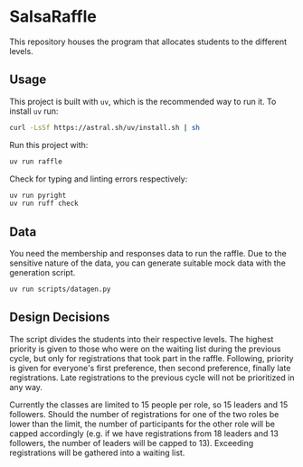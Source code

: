 # SalsaRaffle

This repository houses the program that allocates students to the different
levels.

## Usage

This project is built with `uv`, which is the recommended way to run it. To
install `uv` run:

```bash
curl -LsSf https://astral.sh/uv/install.sh | sh
```

Run this project with:

```bash
uv run raffle
```

Check for typing and linting errors respectively:

```bash
uv run pyright
uv run ruff check
```

## Data

You need the membership and responses data to run the raffle. Due to the
sensitive nature of the data, you can generate suitable mock data with the
generation script.

```bash
uv run scripts/datagen.py
```

## Design Decisions

The script divides the students into their respective levels. The highest
priority is given to those who were on the waiting list during the previous
cycle, but only for registrations that took part in the raffle. Following,
priority is given for everyone's first preference, then second preference,
finally late registrations. Late registrations to the previous cycle will not
be prioritized in any way.

Currently the classes are limited to 15 people per role, so 15 leaders and 15
followers. Should the number of registrations for one of the two roles be lower
than the limit, the number of participants for the other role will be capped
accordingly (e.g. if we have registrations from 18 leaders and 13 followers,
the number of leaders will be capped to 13). Exceeding registrations will be
gathered into a waiting list.

